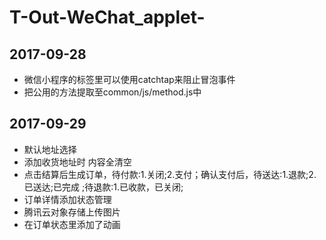 # T-Out-WeChat_applet-
## 2017-09-28
-  微信小程序的标签里可以使用catchtap来阻止冒泡事件
-  把公用的方法提取至common/js/method.js中
## 2017-09-29
-  默认地址选择
-  添加收货地址时 内容全清空
-  点击结算后生成订单，待付款:1.关闭;2.支付；确认支付后，待送达:1.退款;2.已送达;已完成 ;待退款:1.已收款，已关闭;
-  订单详情添加状态管理
-  腾讯云对象存储上传图片
-  在订单状态里添加了动画